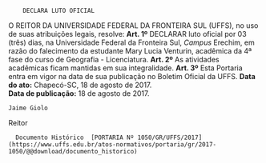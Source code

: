         DECLARA LUTO OFICIAL  

 O REITOR DA UNIVERSIDADE FEDERAL DA FRONTEIRA SUL (UFFS), no uso de suas atribuições legais, resolve:   **Art. 1º** DECLARAR luto oficial por 03 (três) dias, na Universidade Federal da Fronteira Sul, *Campus* Erechim, em razão do falecimento da estudante Mary Lucia Venturin, acadêmica da 4ª fase do curso de Geografia - Licenciatura.   **Art. 2º** As atividades acadêmicas ficam mantidas em sua integralidade.   **Art. 3º** Esta Portaria entra em vigor na data de sua publicação no Boletim Oficial da UFFS.      **Data do ato:** Chapecó-SC, 18 de agosto de 2017.   
 **Data de publicação:**  18 de agosto de 2017. 

    Jaime Giolo   
 Reitor 

      Documento Histórico  [PORTARIA Nº 1050/GR/UFFS/2017](https://www.uffs.edu.br/atos-normativos/portaria/gr/2017-1050/@@download/documento_historico)     
      